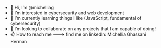- 👋 Hi, I’m @michelliag
- 👀 I’m interested in cybersecurity and web development
- 🌱 I’m currently learning things I like (JavaScript, fundamental of cybersecurity)
- 💞️ I’m looking to collaborate on any projects that I am capable of doing!
- 📫 How to reach me ---> find me on linkedIn: Michellia Ghassani Herman

<!---
michelliag/michelliag is a ✨ special ✨ repository because its `README.md` (this file) appears on your GitHub profile.
You can click the Preview link to take a look at your changes.
--->
